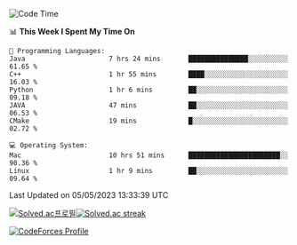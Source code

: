 
<!--START_SECTION:waka-->
![Code Time](http://img.shields.io/badge/Code%20Time-2%2C692%20hrs%2029%20mins-blue)

📊 **This Week I Spent My Time On** 

```text
💬 Programming Languages: 
Java                     7 hrs 24 mins       ███████████████░░░░░░░░░░   61.65 % 
C++                      1 hr 55 mins        ████░░░░░░░░░░░░░░░░░░░░░   16.03 % 
Python                   1 hr 6 mins         ██░░░░░░░░░░░░░░░░░░░░░░░   09.18 % 
JAVA                     47 mins             ██░░░░░░░░░░░░░░░░░░░░░░░   06.53 % 
CMake                    19 mins             █░░░░░░░░░░░░░░░░░░░░░░░░   02.72 % 

💻 Operating System: 
Mac                      10 hrs 51 mins      ███████████████████████░░   90.36 % 
Linux                    1 hr 9 mins         ██░░░░░░░░░░░░░░░░░░░░░░░   09.64 % 
```


 Last Updated on 05/05/2023 13:33:39 UTC
<!--END_SECTION:waka-->


[![Solved.ac프로필](http://mazassumnida.wtf/api/generate_badge?boj=hckim96)](https://solved.ac/hckim96)[![Solved.ac streak](http://mazandi.herokuapp.com/api?handle=hckim96&theme=dark)](https://solved.ac/hckim96)


[![CodeForces Profile](https://cf.leed.at?id=hckim96)](https://codeforces.com/profile/hckim96)

